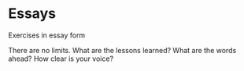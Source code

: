 # Essays
Exercises in essay form

There are no limits.
What are the lessons learned?
What are the words ahead?
How clear is your voice?
